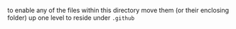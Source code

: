 to enable any of the files within this directory move them (or their enclosing folder) up one level to reside under `.github`